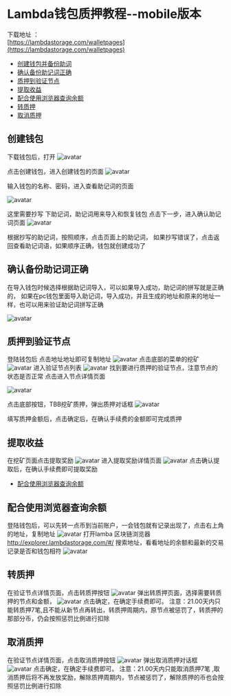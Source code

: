 # Lambda钱包质押教程--mobile版本
 


下载地址 ：  
[https://lambdastorage.com/walletpages](https://lambdastorage.com/walletpages)  


* [创建钱包并备份助词](#创建钱包)
* [确认备份助记词正确](#确认备份助记词正确)
* [质押到验证节点](#质押到验证节点)
* [提取收益](#提取收益)
* [配合使用浏览器查询余额](#配合使用浏览器查询余额)
* [转质押](#转质押)
* [取消质押](#取消质押)



## 创建钱包
下载钱包后，打开
![avatar](img/mobile/login.jpg)

点击创建钱包，进入创建钱包的页面
![avatar](img/mobile/create.jpg)

输入钱包的名称、密码，进入查看助记词的页面

![avatar](img/mobile/word.jpg)

这里需要抄写 下助记词，助记词用来导入和恢复钱包
点击下一步，进入确认助记词页面
![avatar](img/mobile/word2.jpg)

根据抄写的助记词，按照顺序，点击页面上的助记词，
如果抄写错误了，点击返回查看助记词语，如果顺序正确，钱包就创建成功了

## 确认备份助记词正确
在导入钱包时候选择根据助记词导入，可以如果导入成功，助记词的拼写就是正确的，
如果在pc钱包里面导入助记词，导入成功，并且生成的地址和原来的地址一样，也可以用来验证助记词拼写正确

![avatar](img/mobile/import.jpg)

## 质押到验证节点

登陆钱包后 点击地址地址即可复制地址
![avatar](img/mobile/home.jpg)
点击底部的菜单的挖矿
![avatar](img/mobile/home2.jpg)
进入验证节点列表
![avatar](img/mobile/va.jpg)
找到要进行质押的验证节点，注意节点的状态是否正常
点击进入节点详情页面

![avatar](img/mobile/vainfo.jpg)

点击底部按钮，TBB挖矿质押，弹出质押对话框
![avatar](img/mobile/Pledge.jpg)

填写质押金额后，点击确定后，在确认手续费的金额即可完成质押

## 提取收益
在挖矿页面点击提取奖励
![avatar](img/mobile/va.jpg)
进入提取奖励详情页面
![avatar](img/mobile/Withdrawrewards.jpg)
点击确认提取后，在确认手续费即可提取奖励

* [配合使用浏览器查询余额](#配合使用浏览器查询余额)

## 配合使用浏览器查询余额
登陆钱包后，可以先转一点币到当前账户，一会钱包就有记录出现了，点击右上角的地址，复制地址
![avatar](img/mobile/home.jpg)
打开lamba 区块链浏览器 http://explorer.lambdastorage.com/#/
搜索地址，看看地址的余额和最新的交易记录是否和钱包相符
![avatar](img/mobile/ex2.png)

## 转质押
在验证节点详情页面，点击转质押按钮
![avatar](img/mobile/vainfo.jpg)
弹出转质押页面，选择需要转质押的节点和金额，
![avatar](img/mobile/rePledge.jpg)
点击确定，在确定手续费即可。
注意：21.00天内只能转质押7笔,且不能从新节点再转出，转质押周期内，原节点被惩罚了，转质押的那部分币，仍会按照惩罚比例进行扣除

## 取消质押

在验证节点详情页面，点击取消质押按钮
![avatar](img/mobile/vainfo.jpg)
弹出取消质押对话框
![avatar](img/mobile/cancelPledge.jpg)
点击确定，在确定手续费即可。
注意：21.00天内只能取消质押7笔 ,取消质押后将不再发放奖励，解除质押周期内，节点被惩罚了，解除质押的币也会按照惩罚比例进行扣除



